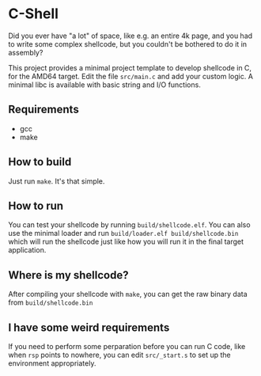 C-Shell
=======

Did you ever have "a lot" of space, like e.g. an entire 4k page, and you had to
write some complex shellcode, but you couldn't be bothered to do it in
assembly?

This project provides a minimal project template to develop shellcode in C, for
the AMD64 target. Edit the file `src/main.c` and add your custom logic. A
minimal libc is available with basic string and I/O functions.


Requirements
------------

- gcc
- make


How to build
------------

Just run `make`. It's that simple.


How to run
----------

You can test your shellcode by running `build/shellcode.elf`. You can also use
the minimal loader and run `build/loader.elf build/shellcode.bin` which will
run the shellcode just like how you will run it in the final target
application.


Where is my shellcode?
----------------------

After compiling your shellcode with `make`, you can get the raw binary data
from `build/shellcode.bin`


I have some weird requirements
------------------------------

If you need to perform some perparation before you can run C code, like when
`rsp` points to nowhere, you can edit `src/_start.s` to set up the environment
appropriately.
